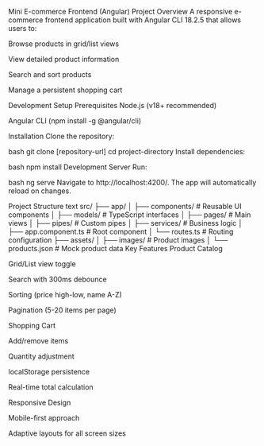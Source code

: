 Mini E-commerce Frontend (Angular)
Project Overview
A responsive e-commerce frontend application built with Angular CLI 18.2.5 that allows users to:

Browse products in grid/list views

View detailed product information

Search and sort products

Manage a persistent shopping cart

Development Setup
Prerequisites
Node.js (v18+ recommended)

Angular CLI (npm install -g @angular/cli)

Installation
Clone the repository:

bash
git clone [repository-url]
cd project-directory
Install dependencies:

bash
npm install
Development Server
Run:

bash
ng serve
Navigate to http://localhost:4200/. The app will automatically reload on changes.

Project Structure
text
src/
├── app/
│   ├── components/       # Reusable UI components
│   ├── models/           # TypeScript interfaces
│   ├── pages/            # Main views
│   ├── pipes/            # Custom pipes
│   ├── services/         # Business logic
│   ├── app.component.ts  # Root component
│   └── routes.ts         # Routing configuration
├── assets/
│   ├── images/           # Product images
│   └── products.json     # Mock product data
Key Features
Product Catalog

Grid/List view toggle

Search with 300ms debounce

Sorting (price high-low, name A-Z)

Pagination (5-20 items per page)

Shopping Cart

Add/remove items

Quantity adjustment

localStorage persistence

Real-time total calculation

Responsive Design

Mobile-first approach

Adaptive layouts for all screen sizes

